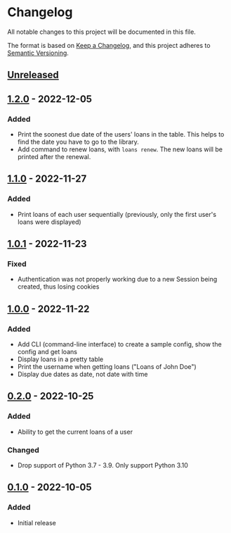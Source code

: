 # Changelog
All notable changes to this project will be documented in this file.

The format is based on [Keep a Changelog](https://keepachangelog.com/en/1.0.0/), and this project adheres to [Semantic Versioning](https://semver.org/spec/v2.0.0.html).

## [Unreleased]

## [1.2.0] - 2022-12-05
### Added
- Print the soonest due date of the users' loans in the table. This helps to find the date you have to go to the library.
- Add command to renew loans, with `loans renew`. The new loans will be printed after the renewal.

## [1.1.0] - 2022-11-27
### Added
- Print loans of each user sequentially (previously, only the first user's loans were displayed)

## [1.0.1] - 2022-11-23
### Fixed
- Authentication was not properly working due to a new Session being created, thus losing cookies

## [1.0.0] - 2022-11-22
### Added
- Add CLI (command-line interface) to create a sample config, show the config and get loans
- Display loans in a pretty table
- Print the username when getting loans ("Loans of John Doe")
- Display due dates as date, not date with time

## [0.2.0] - 2022-10-25
### Added
- Ability to get the current loans of a user

### Changed
- Drop support of Python 3.7 - 3.9. Only support Python 3.10

## [0.1.0] - 2022-10-05
### Added
- Initial release

[Unreleased]: https://github.com/tomsquest/mediathequeroubaix.py/compare/1.2.0...master
[1.2.0]: https://github.com/tomsquest/mediathequeroubaix.py/compare/1.1.0...1.2.0
[1.1.0]: https://github.com/tomsquest/mediathequeroubaix.py/compare/1.0.1...1.1.0
[1.0.1]: https://github.com/tomsquest/mediathequeroubaix.py/compare/1.0.0...1.0.1
[1.0.0]: https://github.com/tomsquest/mediathequeroubaix.py/compare/0.2.0...1.0.0
[0.2.0]: https://github.com/tomsquest/mediathequeroubaix.py/compare/0.1.0...0.2.0
[0.1.0]: https://github.com/tomsquest/mediathequeroubaix.py/tree/0.1.0
